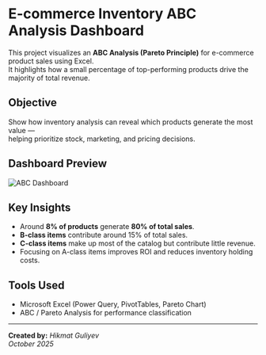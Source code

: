 # E-commerce Inventory ABC Analysis Dashboard

This project visualizes an **ABC Analysis (Pareto Principle)** for e-commerce product sales using Excel.  
It highlights how a small percentage of top-performing products drive the majority of total revenue.

##  Objective
Show how inventory analysis can reveal which products generate the most value —  
helping prioritize stock, marketing, and pricing decisions.

## Dashboard Preview
![ABC Dashboard](dashboard_preview.png)

## Key Insights
- Around **8% of products** generate **80% of total sales**.  
- **B-class items** contribute around 15% of total sales.  
- **C-class items** make up most of the catalog but contribute little revenue.  
- Focusing on A-class items improves ROI and reduces inventory holding costs.

## Tools Used
- Microsoft Excel (Power Query, PivotTables, Pareto Chart)
- ABC / Pareto Analysis for performance classification

---

**Created by:** *Hikmat Guliyev*  
*October 2025*
